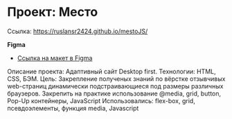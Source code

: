 # Проект: Место

Ссылка: https://ruslansr2424.github.io/mestoJS/

**Figma**

* [Ссылка на макет в Figma](https://www.figma.com/file/2cn9N9jSkmxD84oJik7xL7/JavaScript.-Sprint-4?node-id=0%3A1)

Описание проекта: Адаптивный сайт Desktop first.
Технологии: HTML, CSS, БЭМ.
Цель: Закрепление полученых знаний по вёрстке отзывчивых web-страниц динамически подстраивающиеся под размеры различных браузеров. Закрепить на практике использование @media, grid, button, Pop-Up контейнеры, JavaScript
Использовались: flex-box, grid, псевдоэлементы, функция media, Javascript
